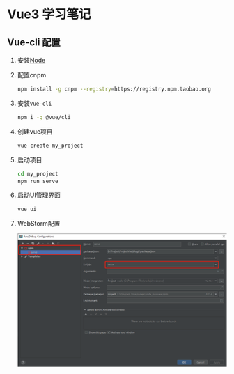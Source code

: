 # Vue3 学习笔记

## Vue-cli 配置

1. 安装[Node](https://nodejs.org/zh-cn/)
2. 配置cnpm

    ``` BASH
    npm install -g cnpm --registry=https://registry.npm.taobao.org
    ```

3. 安装`Vue-cli`

    ``` BASH
    npm i -g @vue/cli
    ```

4. 创建vue项目

    ``` BASH
    vue create my_project
    ```

5. 启动项目

    ``` BASH
    cd my_project
    npm run serve
    ```

6. 启动UI管理界面

    ``` BASH
    vue ui
    ```

7. WebStorm配置

    ![WebStorm配置](images/微信截图_20200115165217.png)

## 


